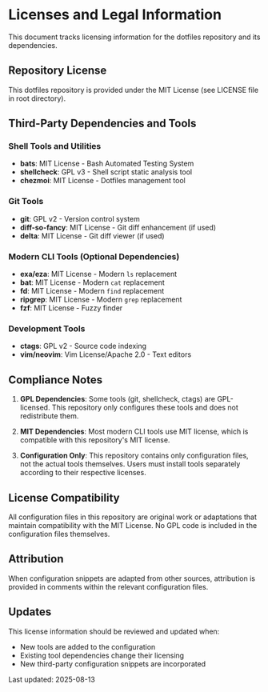 # Licenses and Legal Information

This document tracks licensing information for the dotfiles repository and its dependencies.

## Repository License

This dotfiles repository is provided under the MIT License (see LICENSE file in root directory).

## Third-Party Dependencies and Tools

### Shell Tools and Utilities
- **bats**: MIT License - Bash Automated Testing System
- **shellcheck**: GPL v3 - Shell script static analysis tool
- **chezmoi**: MIT License - Dotfiles management tool

### Git Tools
- **git**: GPL v2 - Version control system
- **diff-so-fancy**: MIT License - Git diff enhancement (if used)
- **delta**: MIT License - Git diff viewer (if used)

### Modern CLI Tools (Optional Dependencies)
- **exa/eza**: MIT License - Modern `ls` replacement
- **bat**: MIT License - Modern `cat` replacement
- **fd**: MIT License - Modern `find` replacement
- **ripgrep**: MIT License - Modern `grep` replacement
- **fzf**: MIT License - Fuzzy finder

### Development Tools
- **ctags**: GPL v2 - Source code indexing
- **vim/neovim**: Vim License/Apache 2.0 - Text editors

## Compliance Notes

1. **GPL Dependencies**: Some tools (git, shellcheck, ctags) are GPL-licensed. This repository only configures these tools and does not redistribute them.

2. **MIT Dependencies**: Most modern CLI tools use MIT license, which is compatible with this repository's MIT license.

3. **Configuration Only**: This repository contains only configuration files, not the actual tools themselves. Users must install tools separately according to their respective licenses.

## License Compatibility

All configuration files in this repository are original work or adaptations that maintain compatibility with the MIT License. No GPL code is included in the configuration files themselves.

## Attribution

When configuration snippets are adapted from other sources, attribution is provided in comments within the relevant configuration files.

## Updates

This license information should be reviewed and updated when:
- New tools are added to the configuration
- Existing tool dependencies change their licensing
- New third-party configuration snippets are incorporated

Last updated: 2025-08-13
